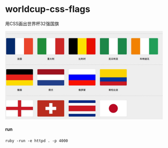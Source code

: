 worldcup-css-flags
==================

用CSS画出世界杯32强国旗

![](https://github.com/mydearxym/codrops_practice/blob/master/worldcup-css-flags/demo.png)


#### run
`ruby -run -e httpd . -p 4000`
